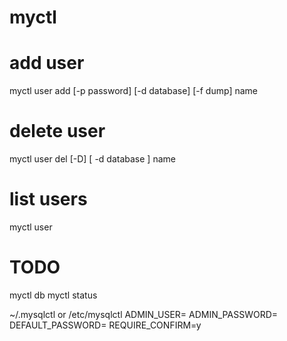 myctl
=====

# add user
myctl user add [-p password] [-d database] [-f dump] name
# delete user
myctl user del [-D] [ -d database ] name
# list users
myctl user
# TODO 
myctl db 
myctl status


~/.mysqlctl or /etc/mysqlctl
ADMIN_USER=
ADMIN_PASSWORD=
DEFAULT_PASSWORD=
REQUIRE_CONFIRM=y
